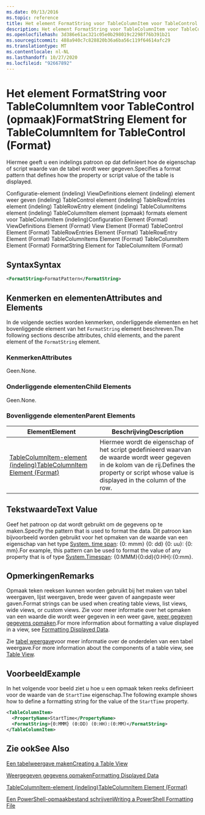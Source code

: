 ```yaml
---
ms.date: 09/13/2016
ms.topic: reference
title: Het element FormatString voor TableColumnItem voor TableControl (opmaak)
description: Het element FormatString voor TableColumnItem voor TableControl (opmaak)
ms.openlocfilehash: 3d386e61ac321c05e0b298019c2298f76b391b21
ms.sourcegitcommit: 488a940c7c828820b36a6ba56c119f64614afc29
ms.translationtype: MT
ms.contentlocale: nl-NL
ms.lasthandoff: 10/27/2020
ms.locfileid: "92667892"
---
```

# <a name="formatstring-element-for-tablecolumnitem-for-tablecontrol-format"></a><span data-ttu-id="2cf6f-103">Het element FormatString voor TableColumnItem voor TableControl (opmaak)</span><span class="sxs-lookup"><span data-stu-id="2cf6f-103">FormatString Element for TableColumnItem for TableControl (Format)</span></span>

<span data-ttu-id="2cf6f-104">Hiermee geeft u een indelings patroon op dat definieert hoe de eigenschap of script waarde van de tabel wordt weer gegeven.</span><span class="sxs-lookup"><span data-stu-id="2cf6f-104">Specifies a format pattern that defines how the property or script value of the table is displayed.</span></span>

<span data-ttu-id="2cf6f-105">Configuratie-element (indeling) ViewDefinitions element (indeling) element weer geven (indeling) TableControl element (indeling) TableRowEntries element (indeling) TableRowEntry element (indeling) TableColumnItems element (indeling) TableColumnItem element (opmaak) formats element voor TableColumnItem (indeling)</span><span class="sxs-lookup"><span data-stu-id="2cf6f-105">Configuration Element (Format) ViewDefinitions Element (Format) View Element (Format) TableControl Element (Format) TableRowEntries Element (Format) TableRowEntry Element (Format) TableColumnItems Element (Format) TableColumnItem Element (Format) FormatString Element for TableColumnItem (Format)</span></span>

## <a name="syntax"></a><span data-ttu-id="2cf6f-106">Syntax</span><span class="sxs-lookup"><span data-stu-id="2cf6f-106">Syntax</span></span>

```xml
<FormatString>FormatPattern</FormatString>
```

## <a name="attributes-and-elements"></a><span data-ttu-id="2cf6f-107">Kenmerken en elementen</span><span class="sxs-lookup"><span data-stu-id="2cf6f-107">Attributes and Elements</span></span>

<span data-ttu-id="2cf6f-108">In de volgende secties worden kenmerken, onderliggende elementen en het bovenliggende element van het `FormatString` element beschreven.</span><span class="sxs-lookup"><span data-stu-id="2cf6f-108">The following sections describe attributes, child elements, and the parent element of the `FormatString` element.</span></span>

### <a name="attributes"></a><span data-ttu-id="2cf6f-109">Kenmerken</span><span class="sxs-lookup"><span data-stu-id="2cf6f-109">Attributes</span></span>

<span data-ttu-id="2cf6f-110">Geen.</span><span class="sxs-lookup"><span data-stu-id="2cf6f-110">None.</span></span>

### <a name="child-elements"></a><span data-ttu-id="2cf6f-111">Onderliggende elementen</span><span class="sxs-lookup"><span data-stu-id="2cf6f-111">Child Elements</span></span>

<span data-ttu-id="2cf6f-112">Geen.</span><span class="sxs-lookup"><span data-stu-id="2cf6f-112">None.</span></span>

### <a name="parent-elements"></a><span data-ttu-id="2cf6f-113">Bovenliggende elementen</span><span class="sxs-lookup"><span data-stu-id="2cf6f-113">Parent Elements</span></span>

|<span data-ttu-id="2cf6f-114">Element</span><span class="sxs-lookup"><span data-stu-id="2cf6f-114">Element</span></span>|<span data-ttu-id="2cf6f-115">Beschrijving</span><span class="sxs-lookup"><span data-stu-id="2cf6f-115">Description</span></span>|
|-------------|-----------------|
|[<span data-ttu-id="2cf6f-116">TableColumnItem-element (indeling)</span><span class="sxs-lookup"><span data-stu-id="2cf6f-116">TableColumnItem Element (Format)</span></span>](./tablecolumnitem-element-for-tablecolumnitems-for-tablecontrol-format.md)|<span data-ttu-id="2cf6f-117">Hiermee wordt de eigenschap of het script gedefinieerd waarvan de waarde wordt weer gegeven in de kolom van de rij.</span><span class="sxs-lookup"><span data-stu-id="2cf6f-117">Defines the property or script whose value is displayed in the column of the row.</span></span>|

## <a name="text-value"></a><span data-ttu-id="2cf6f-118">Tekstwaarde</span><span class="sxs-lookup"><span data-stu-id="2cf6f-118">Text Value</span></span>

<span data-ttu-id="2cf6f-119">Geef het patroon op dat wordt gebruikt om de gegevens op te maken.</span><span class="sxs-lookup"><span data-stu-id="2cf6f-119">Specify the pattern that is used to format the data.</span></span> <span data-ttu-id="2cf6f-120">Dit patroon kan bijvoorbeeld worden gebruikt voor het opmaken van de waarde van een eigenschap van het type [System. time span](/dotnet/api/System.TimeSpan): {0: mmm} {0: dd} {0: uu}: {0: mm}.</span><span class="sxs-lookup"><span data-stu-id="2cf6f-120">For example, this pattern can be used to format the value of any property that is of type [System.Timespan](/dotnet/api/System.TimeSpan): {0:MMM}{0:dd}{0:HH}:{0:mm}.</span></span>

## <a name="remarks"></a><span data-ttu-id="2cf6f-121">Opmerkingen</span><span class="sxs-lookup"><span data-stu-id="2cf6f-121">Remarks</span></span>

<span data-ttu-id="2cf6f-122">Opmaak teken reeksen kunnen worden gebruikt bij het maken van tabel weergaven, lijst weergaven, brede weer gaven of aangepaste weer gaven.</span><span class="sxs-lookup"><span data-stu-id="2cf6f-122">Format strings can be used when creating table views, list views, wide views, or custom views.</span></span> <span data-ttu-id="2cf6f-123">Zie voor meer informatie over het opmaken van een waarde die wordt weer gegeven in een weer gave, [weer gegeven gegevens opmaken](./formatting-displayed-data.md).</span><span class="sxs-lookup"><span data-stu-id="2cf6f-123">For more information about formatting a value displayed in a view, see [Formatting Displayed Data](./formatting-displayed-data.md).</span></span>

<span data-ttu-id="2cf6f-124">Zie [tabel weergave](./creating-a-table-view.md)voor meer informatie over de onderdelen van een tabel weergave.</span><span class="sxs-lookup"><span data-stu-id="2cf6f-124">For more information about the components of a table view, see [Table View](./creating-a-table-view.md).</span></span>

## <a name="example"></a><span data-ttu-id="2cf6f-125">Voorbeeld</span><span class="sxs-lookup"><span data-stu-id="2cf6f-125">Example</span></span>

<span data-ttu-id="2cf6f-126">In het volgende voor beeld ziet u hoe u een opmaak teken reeks definieert voor de waarde van de `StartTime` eigenschap.</span><span class="sxs-lookup"><span data-stu-id="2cf6f-126">The following example shows how to define a formatting string for the value of the `StartTime` property.</span></span>

```xml
<TableColumnItem>
  <PropertyName>StartTime</PropertyName>
  <FormatString>{0:MMM} (0:DD) (0:HH):(0:MM)</FormatString>
</TableColumnItem>
```

## <a name="see-also"></a><span data-ttu-id="2cf6f-127">Zie ook</span><span class="sxs-lookup"><span data-stu-id="2cf6f-127">See Also</span></span>

[<span data-ttu-id="2cf6f-128">Een tabelweergave maken</span><span class="sxs-lookup"><span data-stu-id="2cf6f-128">Creating a Table View</span></span>](./creating-a-table-view.md)

[<span data-ttu-id="2cf6f-129">Weergegeven gegevens opmaken</span><span class="sxs-lookup"><span data-stu-id="2cf6f-129">Formatting Displayed Data</span></span>](./formatting-displayed-data.md)

[<span data-ttu-id="2cf6f-130">TableColumnItem-element (indeling)</span><span class="sxs-lookup"><span data-stu-id="2cf6f-130">TableColumnItem Element (Format)</span></span>](./tablecolumnitem-element-for-tablecolumnitems-for-tablecontrol-format.md)

[<span data-ttu-id="2cf6f-131">Een PowerShell-opmaakbestand schrijven</span><span class="sxs-lookup"><span data-stu-id="2cf6f-131">Writing a PowerShell Formatting File</span></span>](./writing-a-powershell-formatting-file.md)
